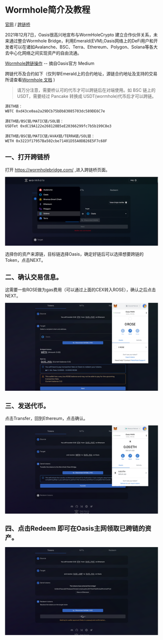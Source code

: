# Wormhole简介及教程

[官网](https://wormholebridge.com/) / [跨链桥](https://portalbridge.com/#/transfer)

2021年12月7日，Oasis很高兴地宣布与WormHoleCrypto 建立合作伙伴关系，未来通过整合Wormhole Bridge，利用Emerald(EVM),Oasis网络上的DeFi用户和开发者可以在诸如Avalanche、BSC、Terra、Ethereum、Polygon、Solana等各大去中心化网络之间实现资产的自由流通。

[Wormhole跨链操作](https://medium.com/@OasisNetworkCN/yuzuswap%E6%93%8D%E4%BD%9C%E6%95%99%E7%A8%8B-oasis%E7%94%9F%E6%80%81%E9%A6%96%E4%B8%AAdex%E4%B8%8A%E7%BA%BF-%E8%B5%A2%E5%8F%96%E4%B8%B0%E5%AF%8C%E5%A5%96%E5%8A%B1-9cb5fbbfe112) -- 摘自Oasis官方 Medium

跨链代币及合约如下（仅列举Emerald上的合约地址，源链合约地址及支持的交易所请查看[Wormhole 文档](https://docs.wormholenetwork.com/wormhole/overview-liquid-markets) )

> 请万分注意，需要桥认可的代币才可以跨链后在对端使用。如 BSC 链上的 USDT，需要经过 Pancake 转换成 USDT(wormhole)代币后才可以跨链。

```
源ETH链：
WBTC 0xd43ce0aa2a29DCb75bDb83085703dc589DE6C7e

源ETH链/BSC链/MATIC链/SOL链：
USDTet 0xdC19A122e268128B5eE20366299fc7b5b199C8e3

源ETH链/BSC链/MATIC链/AVAX链/TERRA链/SOL链：
WETH 0x3223f17957Ba502cbe71401D55A0DB26E5F7c68F

```

## 一、打开跨链桥

打开 https://wormholebridge.com/ ,进入跨链桥页面。

![img](./wormholebridge跨链操作1.png)

选择你的资产来源链，目标链选择Oasis，确定好链后可以选择想要跨链的Token，点击NEXT。

## 二、确认交易信息。

这需要一些ROSE做为gas费用（可以通过上面的CEX转入ROSE），确认之后点击NEXT。

![img](./wormholebridge跨链操作2.png)

## 三、发送代币。

点击Transfer，回到Ethereum，点击确认。

![img](./wormholebridge跨链操作3.png)

## 四、点击Redeem 即可在Oasis主网领取已跨链的资产。

![img](./wormholebridge跨链操作4.png)
